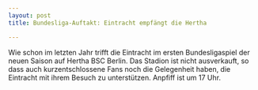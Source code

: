 ```yaml
---
layout: post
title: Bundesliga-Auftakt: Eintracht empfängt die Hertha

---
```


Wie schon im letzten Jahr trifft die Eintracht im ersten Bundesligaspiel der neuen Saison auf Hertha BSC Berlin. Das Stadion ist nicht ausverkauft, so dass auch kurzentschlossene Fans noch die Gelegenheit haben, die Eintracht mit ihrem Besuch zu unterstützen. Anpfiff ist um 17 Uhr.


